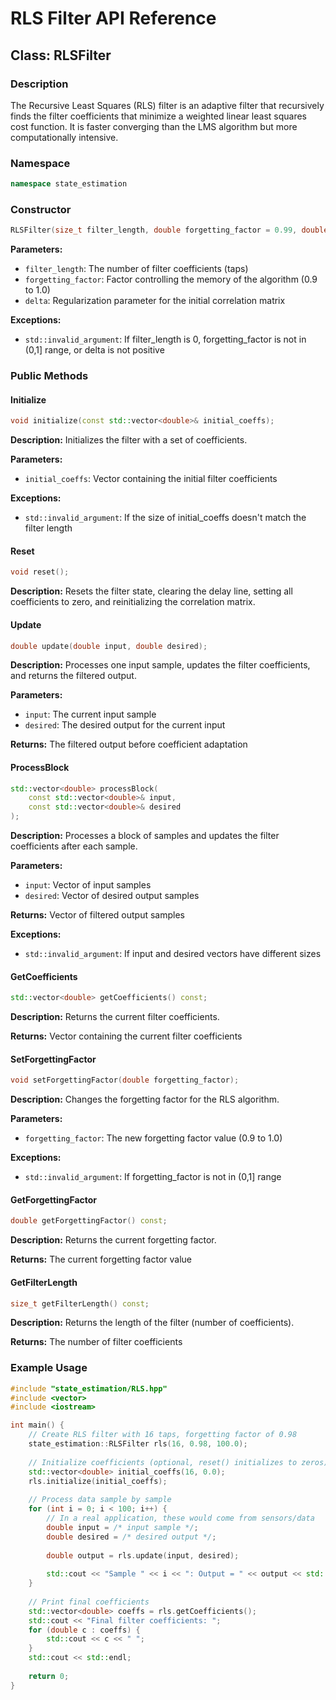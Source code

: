 # RLS Filter API Reference

## Class: RLSFilter

### Description

The Recursive Least Squares (RLS) filter is an adaptive filter that recursively finds the filter coefficients that minimize a weighted linear least squares cost function. It is faster converging than the LMS algorithm but more computationally intensive.

### Namespace

```cpp
namespace state_estimation
```

### Constructor

```cpp
RLSFilter(size_t filter_length, double forgetting_factor = 0.99, double delta = 100.0);
```

**Parameters:**
- `filter_length`: The number of filter coefficients (taps)
- `forgetting_factor`: Factor controlling the memory of the algorithm (0.9 to 1.0)
- `delta`: Regularization parameter for the initial correlation matrix

**Exceptions:**
- `std::invalid_argument`: If filter_length is 0, forgetting_factor is not in (0,1] range, or delta is not positive

### Public Methods

#### Initialize

```cpp
void initialize(const std::vector<double>& initial_coeffs);
```

**Description:**
Initializes the filter with a set of coefficients.

**Parameters:**
- `initial_coeffs`: Vector containing the initial filter coefficients

**Exceptions:**
- `std::invalid_argument`: If the size of initial_coeffs doesn't match the filter length

#### Reset

```cpp
void reset();
```

**Description:**
Resets the filter state, clearing the delay line, setting all coefficients to zero, and reinitializing the correlation matrix.

#### Update

```cpp
double update(double input, double desired);
```

**Description:**
Processes one input sample, updates the filter coefficients, and returns the filtered output.

**Parameters:**
- `input`: The current input sample
- `desired`: The desired output for the current input

**Returns:**
The filtered output before coefficient adaptation

#### ProcessBlock

```cpp
std::vector<double> processBlock(
    const std::vector<double>& input, 
    const std::vector<double>& desired
);
```

**Description:**
Processes a block of samples and updates the filter coefficients after each sample.

**Parameters:**
- `input`: Vector of input samples
- `desired`: Vector of desired output samples

**Returns:**
Vector of filtered output samples

**Exceptions:**
- `std::invalid_argument`: If input and desired vectors have different sizes

#### GetCoefficients

```cpp
std::vector<double> getCoefficients() const;
```

**Description:**
Returns the current filter coefficients.

**Returns:**
Vector containing the current filter coefficients

#### SetForgettingFactor

```cpp
void setForgettingFactor(double forgetting_factor);
```

**Description:**
Changes the forgetting factor for the RLS algorithm.

**Parameters:**
- `forgetting_factor`: The new forgetting factor value (0.9 to 1.0)

**Exceptions:**
- `std::invalid_argument`: If forgetting_factor is not in (0,1] range

#### GetForgettingFactor

```cpp
double getForgettingFactor() const;
```

**Description:**
Returns the current forgetting factor.

**Returns:**
The current forgetting factor value

#### GetFilterLength

```cpp
size_t getFilterLength() const;
```

**Description:**
Returns the length of the filter (number of coefficients).

**Returns:**
The number of filter coefficients

### Example Usage

```cpp
#include "state_estimation/RLS.hpp"
#include <vector>
#include <iostream>

int main() {
    // Create RLS filter with 16 taps, forgetting factor of 0.98
    state_estimation::RLSFilter rls(16, 0.98, 100.0);
    
    // Initialize coefficients (optional, reset() initializes to zeros)
    std::vector<double> initial_coeffs(16, 0.0);
    rls.initialize(initial_coeffs);
    
    // Process data sample by sample
    for (int i = 0; i < 100; i++) {
        // In a real application, these would come from sensors/data
        double input = /* input sample */;
        double desired = /* desired output */;
        
        double output = rls.update(input, desired);
        
        std::cout << "Sample " << i << ": Output = " << output << std::endl;
    }
    
    // Print final coefficients
    std::vector<double> coeffs = rls.getCoefficients();
    std::cout << "Final filter coefficients: ";
    for (double c : coeffs) {
        std::cout << c << " ";
    }
    std::cout << std::endl;
    
    return 0;
}
```
